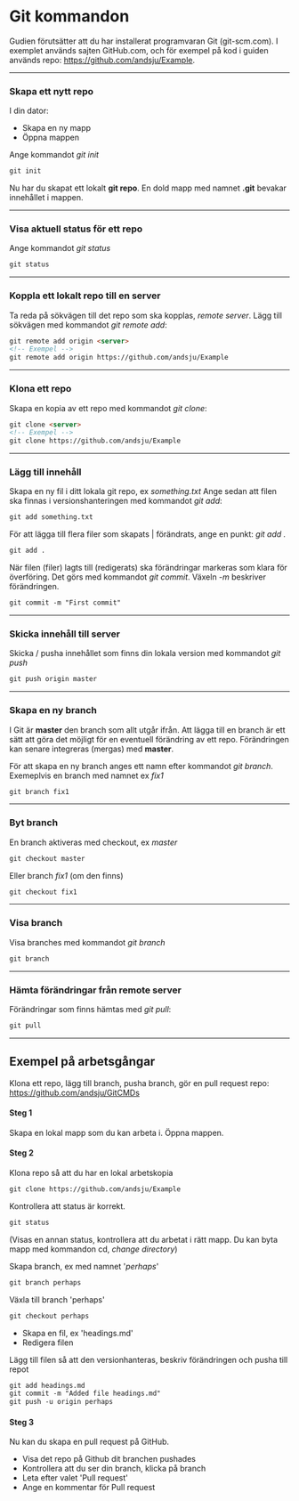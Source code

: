 # Git kommandon
Gudien förutsätter att du har installerat programvaran Git (git-scm.com). I exemplet används sajten GitHub.com, och för exempel på kod i guiden används repo: https://github.com/andsju/Example.
___
### Skapa ett nytt repo
I din dator:
* Skapa en ny mapp
* Öppna mappen  

Ange kommandot *git init*

```markdown
git init
```
Nu har du skapat ett lokalt **git repo**. En dold mapp med namnet  __.git__ bevakar innehållet i mappen. 
___

### Visa aktuell status för ett repo

Ange kommandot *git status*

```markdown
git status
```
___

### Koppla ett lokalt repo till en server 
Ta reda på sökvägen till det repo som ska kopplas, *remote server*. 
Lägg till sökvägen med kommandot *git remote add*:

```markdown
git remote add origin <server>
<!-- Exempel -->
git remote add origin https://github.com/andsju/Example
```
___

### Klona ett repo
Skapa en kopia av ett repo med kommandot *git clone*:
```markdown
git clone <server>
<!-- Exempel -->
git clone https://github.com/andsju/Example
```
___


### Lägg till innehåll
Skapa en ny fil i ditt lokala git repo, ex *something.txt*
Ange sedan att filen ska finnas i versionshanteringen med kommandot *git add*:

```markdown
git add something.txt
```

För att lägga till flera filer som skapats | förändrats, ange en punkt: *git add .*

```markdown
git add .
```

När filen (filer) lagts till (redigerats) ska förändringar markeras som klara för överföring. Det görs med kommandot *git commit*. Växeln *-m* beskriver förändringen.

```markdown
git commit -m "First commit"
```
___

### Skicka innehåll till server
Skicka / pusha innehållet som finns din lokala version med kommandot *git push*

```markdown
git push origin master
```
___

### Skapa en ny branch
I Git är **master** den branch som allt utgår ifrån. Att lägga till en branch är ett sätt att göra det möjligt för en eventuell förändring av ett repo. Förändringen kan senare integreras (mergas) med **master**.

För att skapa en ny branch anges ett namn efter kommandot *git branch*. Exemeplvis en branch med namnet ex *fix1*
```markdown
git branch fix1
```
___

### Byt branch
En branch aktiveras med checkout, ex *master*
```markdown
git checkout master
```
Eller branch *fix1* (om den finns)
```markdown
git checkout fix1
```

___

### Visa branch
Visa branches med kommandot *git branch* 
```markdown
git branch
```
___

### Hämta förändringar från remote server
Förändringar som finns hämtas med *git pull*: 
```md
git pull
```

___

## Exempel på arbetsgångar
Klona ett repo, lägg till branch, pusha branch, gör en pull request 
repo: https://github.com/andsju/GitCMDs

#### Steg 1 
Skapa en lokal mapp som du kan arbeta i. Öppna mappen.

#### Steg 2 
Klona repo så att du har en lokal arbetskopia   

```markdown
git clone https://github.com/andsju/Example
```
Kontrollera att status är korrekt.
```markdown
git status
```
(Visas en annan status, kontrollera att du arbetat i rätt mapp. Du kan byta mapp med kommandon cd, *change directory*)

Skapa branch, ex med namnet '*perhaps*'
```markdown
git branch perhaps
```
Växla till branch 'perhaps'

```markdown
git checkout perhaps
```
* Skapa en fil, ex 'headings.md'
* Redigera filen 

Lägg till filen så att den versionhanteras, beskriv förändringen och pusha till repot
```markdown
git add headings.md
git commit -m "Added file headings.md"
git push -u origin perhaps
```
#### Steg 3 
Nu kan du skapa en pull request på GitHub. 
* Visa det repo på Github dit branchen pushades
* Kontrollera att du ser din branch, klicka på branch
* Leta efter valet 'Pull request'
* Ange en kommentar för Pull request